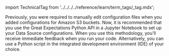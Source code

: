 import TechnicalTag from '../../../../reference/learn/term_tags/_tag.mdx';

Previously, you were required to manually edit configuration files when you added configurations for Amazon S3 buckets.  Now, it is recommended that you use the Great Expectations Python API in a Jupyter Notebook to set up your Data Source configurations. When you use this methodology, you'll receive immediate feedback when you run your code. Alternatively, you can use a Python script in the integrated development environment (IDE) of your choice.